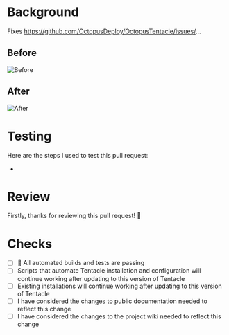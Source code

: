 # Background

<!-- Why does this PR exist? Describe it here or link to an issue. -->

Fixes https://github.com/OctopusDeploy/OctopusTentacle/issues/...

<!-- Consider adding a before/after log excerpt or screen capture. -->

## Before

![Before](https://www.fillmurray.com/g/300/150)

## After

![After](https://www.fillmurray.com/300/150)

# Testing

Here are the steps I used to test this pull request:

- 

# Review

Firstly, thanks for reviewing this pull request! :tada:

<!-- Describe the outcomes you want from a review. In-principle? Exploratory testing? Add inline comments calling out important changes. -->

# Checks

- [ ] :green_heart: All automated builds and tests are passing
- [ ] Scripts that automate Tentacle installation and configuration will continue working after updating to this version of Tentacle
- [ ] Existing installations will continue working after updating to this version of Tentacle
- [ ] I have considered the changes to public documentation needed to reflect this change
- [ ] I have considered the changes to the project wiki needed to reflect this change
